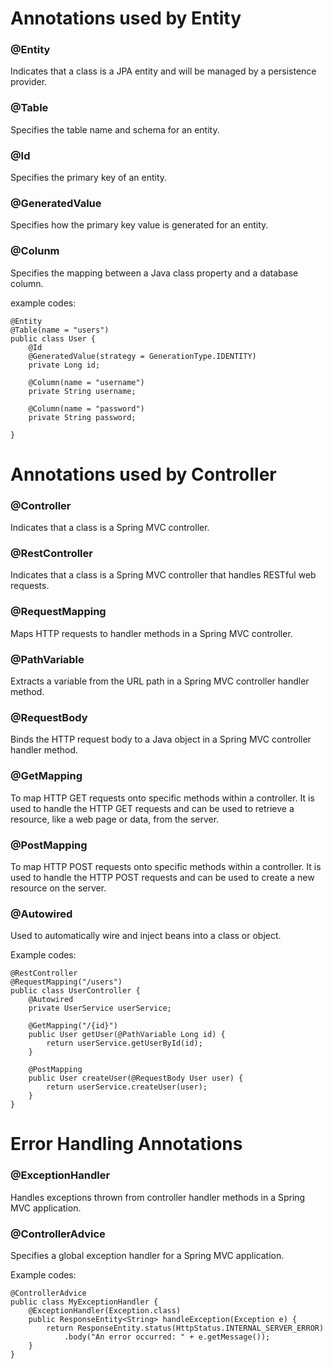 # Annotations used by Entity
### @Entity
Indicates that a class is a JPA entity and will be managed by a persistence provider.
### @Table
Specifies the table name and schema for an entity.
### @Id
Specifies the primary key of an entity.
### @GeneratedValue
Specifies how the primary key value is generated for an entity.
### @Colunm
Specifies the mapping between a Java class property and a database column.

example codes:
```
@Entity
@Table(name = "users")
public class User {
    @Id
    @GeneratedValue(strategy = GenerationType.IDENTITY)
    private Long id;

    @Column(name = "username")
    private String username;

    @Column(name = "password")
    private String password;

}
```
# Annotations used by Controller
### @Controller
Indicates that a class is a Spring MVC controller.
### @RestController
Indicates that a class is a Spring MVC controller that handles RESTful web requests.
### @RequestMapping
Maps HTTP requests to handler methods in a Spring MVC controller.
### @PathVariable
Extracts a variable from the URL path in a Spring MVC controller handler method.
### @RequestBody
Binds the HTTP request body to a Java object in a Spring MVC controller handler method.
### @GetMapping
To map HTTP GET requests onto specific methods within a controller. It is used to handle the HTTP GET requests and can be used to retrieve a resource, like a web page or data, from the server.
### @PostMapping
To map HTTP POST requests onto specific methods within a controller. It is used to handle the HTTP POST requests and can be used to create a new resource on the server.
### @Autowired
Used to automatically wire and inject beans into a class or object.

Example codes:
```
@RestController
@RequestMapping("/users")
public class UserController {
    @Autowired
    private UserService userService;

    @GetMapping("/{id}")
    public User getUser(@PathVariable Long id) {
        return userService.getUserById(id);
    }

    @PostMapping
    public User createUser(@RequestBody User user) {
        return userService.createUser(user);
    }
}
```
# Error Handling Annotations
### @ExceptionHandler
Handles exceptions thrown from controller handler methods in a Spring MVC application. 
### @ControllerAdvice
Specifies a global exception handler for a Spring MVC application.

Example codes:
```
@ControllerAdvice
public class MyExceptionHandler {
    @ExceptionHandler(Exception.class)
    public ResponseEntity<String> handleException(Exception e) {
        return ResponseEntity.status(HttpStatus.INTERNAL_SERVER_ERROR)
            .body("An error occurred: " + e.getMessage());
    }
}
```


